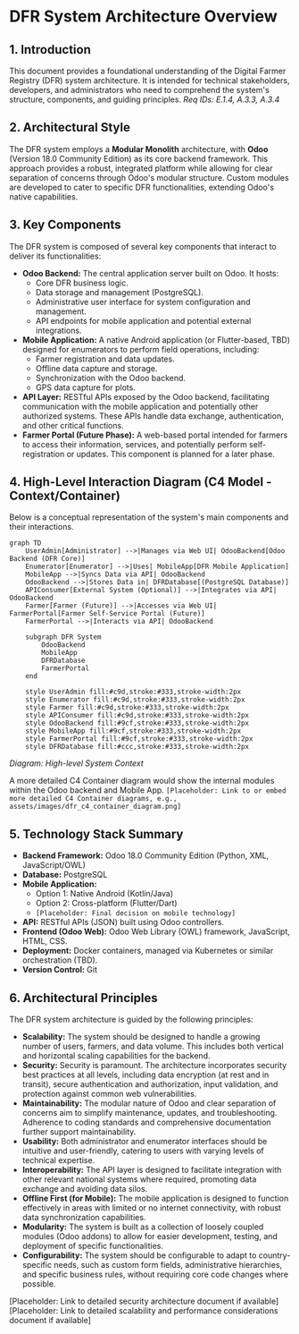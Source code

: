 # DFR System Architecture Overview

## 1. Introduction
This document provides a foundational understanding of the Digital Farmer Registry (DFR) system architecture. It is intended for technical stakeholders, developers, and administrators who need to comprehend the system's structure, components, and guiding principles.
*Req IDs: E.1.4, A.3.3, A.3.4*

## 2. Architectural Style
The DFR system employs a **Modular Monolith** architecture, with **Odoo** (Version 18.0 Community Edition) as its core backend framework. This approach provides a robust, integrated platform while allowing for clear separation of concerns through Odoo's modular structure. Custom modules are developed to cater to specific DFR functionalities, extending Odoo's native capabilities.

## 3. Key Components
The DFR system is composed of several key components that interact to deliver its functionalities:

*   **Odoo Backend:** The central application server built on Odoo. It hosts:
    *   Core DFR business logic.
    *   Data storage and management (PostgreSQL).
    *   Administrative user interface for system configuration and management.
    *   API endpoints for mobile application and potential external integrations.
*   **Mobile Application:** A native Android application (or Flutter-based, TBD) designed for enumerators to perform field operations, including:
    *   Farmer registration and data updates.
    *   Offline data capture and storage.
    *   Synchronization with the Odoo backend.
    *   GPS data capture for plots.
*   **API Layer:** RESTful APIs exposed by the Odoo backend, facilitating communication with the mobile application and potentially other authorized systems. These APIs handle data exchange, authentication, and other critical functions.
*   **Farmer Portal (Future Phase):** A web-based portal intended for farmers to access their information, services, and potentially perform self-registration or updates. This component is planned for a later phase.

## 4. High-Level Interaction Diagram (C4 Model - Context/Container)

Below is a conceptual representation of the system's main components and their interactions.

```mermaid
graph TD
    UserAdmin[Administrator] -->|Manages via Web UI| OdooBackend[Odoo Backend (DFR Core)]
    Enumerator[Enumerator] -->|Uses| MobileApp[DFR Mobile Application]
    MobileApp -->|Syncs Data via API| OdooBackend
    OdooBackend -->|Stores Data in| DFRDatabase[(PostgreSQL Database)]
    APIConsumer[External System (Optional)] -->|Integrates via API| OdooBackend
    Farmer[Farmer (Future)] -->|Accesses via Web UI| FarmerPortal[Farmer Self-Service Portal (Future)]
    FarmerPortal -->|Interacts via API| OdooBackend

    subgraph DFR System
        OdooBackend
        MobileApp
        DFRDatabase
        FarmerPortal
    end

    style UserAdmin fill:#c9d,stroke:#333,stroke-width:2px
    style Enumerator fill:#c9d,stroke:#333,stroke-width:2px
    style Farmer fill:#c9d,stroke:#333,stroke-width:2px
    style APIConsumer fill:#c9d,stroke:#333,stroke-width:2px
    style OdooBackend fill:#9cf,stroke:#333,stroke-width:2px
    style MobileApp fill:#9cf,stroke:#333,stroke-width:2px
    style FarmerPortal fill:#9cf,stroke:#333,stroke-width:2px
    style DFRDatabase fill:#ccc,stroke:#333,stroke-width:2px
```
*Diagram: High-level System Context*

A more detailed C4 Container diagram would show the internal modules within the Odoo backend and Mobile App.
`[Placeholder: Link to or embed more detailed C4 Container diagrams, e.g., assets/images/dfr_c4_container_diagram.png]`

## 5. Technology Stack Summary

*   **Backend Framework:** Odoo 18.0 Community Edition (Python, XML, JavaScript/OWL)
*   **Database:** PostgreSQL
*   **Mobile Application:**
    *   Option 1: Native Android (Kotlin/Java)
    *   Option 2: Cross-platform (Flutter/Dart)
    *   `[Placeholder: Final decision on mobile technology]`
*   **API:** RESTful APIs (JSON) built using Odoo controllers.
*   **Frontend (Odoo Web):** Odoo Web Library (OWL) framework, JavaScript, HTML, CSS.
*   **Deployment:** Docker containers, managed via Kubernetes or similar orchestration (TBD).
*   **Version Control:** Git

## 6. Architectural Principles
The DFR system architecture is guided by the following principles:

*   **Scalability:** The system should be designed to handle a growing number of users, farmers, and data volume. This includes both vertical and horizontal scaling capabilities for the backend.
*   **Security:** Security is paramount. The architecture incorporates security best practices at all levels, including data encryption (at rest and in transit), secure authentication and authorization, input validation, and protection against common web vulnerabilities.
*   **Maintainability:** The modular nature of Odoo and clear separation of concerns aim to simplify maintenance, updates, and troubleshooting. Adherence to coding standards and comprehensive documentation further support maintainability.
*   **Usability:** Both administrator and enumerator interfaces should be intuitive and user-friendly, catering to users with varying levels of technical expertise.
*   **Interoperability:** The API layer is designed to facilitate integration with other relevant national systems where required, promoting data exchange and avoiding data silos.
*   **Offline First (for Mobile):** The mobile application is designed to function effectively in areas with limited or no internet connectivity, with robust data synchronization capabilities.
*   **Modularity:** The system is built as a collection of loosely coupled modules (Odoo addons) to allow for easier development, testing, and deployment of specific functionalities.
*   **Configurability:** The system should be configurable to adapt to country-specific needs, such as custom form fields, administrative hierarchies, and specific business rules, without requiring core code changes where possible.

[Placeholder: Link to detailed security architecture document if available]
[Placeholder: Link to detailed scalability and performance considerations document if available]